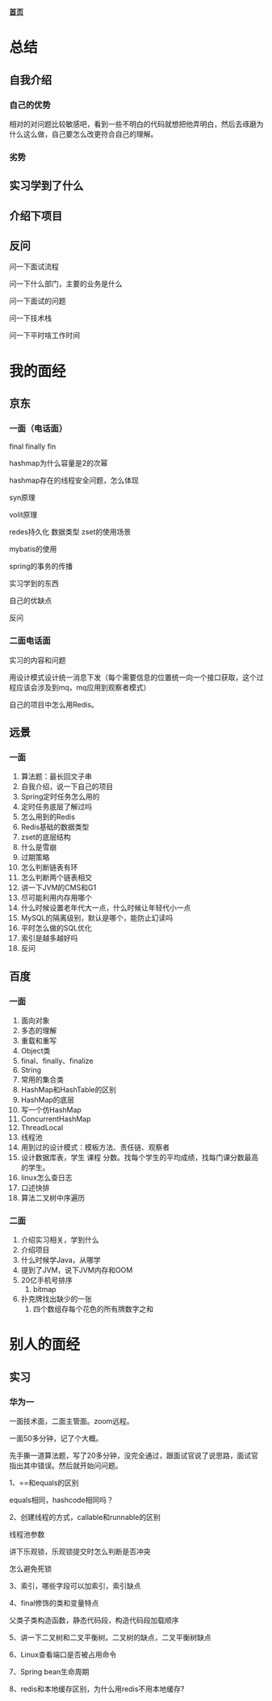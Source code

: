 [**首页**](https://github.com/qdw497874677/myNotes/blob/master/首页检索.md)

# 总结

## 自我介绍



### 自己的优势

相对的对问题比较敏感吧，看到一些不明白的代码就想把他弄明白，然后去琢磨为什么这么做，自己要怎么改更符合自己的理解。

### 劣势



## 实习学到了什么



## 介绍下项目



## 反问

问一下面试流程

问一下什么部门，主要的业务是什么

问一下面试的问题

问一下技术栈

问一下平时啥工作时间







# 我的面经

## 京东

### 一面（电话面）

final finally fin

hashmap为什么容量是2的次幂

hashmap存在的线程安全问题，怎么体现

syn原理

volit原理

redes持久化 数据类型 zset的使用场景

mybatis的使用

spring的事务的传播

实习学到的东西

自己的优缺点

反问

### 二面电话面

实习的内容和问题

用设计模式设计统一消息下发（每个需要信息的位置统一向一个接口获取，这个过程应该会涉及到mq，mq应用到观察者模式）

自己的项目中怎么用Redis。



## 远景

### 一面

1. 算法题：最长回文子串
2. 自我介绍，说一下自己的项目
3. Spring定时任务怎么用的
4. 定时任务底层了解过吗
5. 怎么用到的Redis
6. Redis基础的数据类型
7. zset的底层结构
8. 什么是雪崩
9. 过期策略
10. 怎么判断链表有环
11. 怎么判断两个链表相交
12. 讲一下JVM的CMS和G1
13. 尽可能利用内存用哪个
14. 什么时候设置老年代大一点，什么时候让年轻代小一点
15. MySQL的隔离级别，默认是哪个，能防止幻读吗
16. 平时怎么做的SQL优化
17. 索引是越多越好吗
18. 反问



## 百度

### 一面

1. 面向对象
2. 多态的理解
3. 重载和重写
4. Object类
5. final、finally、finalize
6. String
7. 常用的集合类
8. HashMap和HashTable的区别
9. HashMap的底层
10. 写一个仿HashMap
11. ConcurrentHashMap
12. ThreadLocal
13. 线程池
14. 用到过的设计模式：模板方法、责任链、观察者
15. 设计数据库表，学生 课程 分数。找每个学生的平均成绩，找每门课分数最高的学生。
16. linux怎么查日志
17. 口述快排
18. 算法二叉树中序遍历

### 二面

1. 介绍实习相关，学到什么
2. 介绍项目
3. 什么时候学Java，从哪学
4. 提到了JVM，说下JVM内存和OOM
5. 20亿手机号排序
   1. bitmap
6. 扑克牌找出缺少的一张
   1. 四个数组存每个花色的所有牌数字之和

# 别人的面经

## 实习

### 华为一

一面技术面，二面主管面。zoom远程。

一面50多分钟，记了个大概。

先手撕一道算法题，写了20多分钟，没完全通过，跟面试官说了说思路，面试官指出其中错误。然后就开始问问题。

1、==和equals的区别

equals相同，hashcode相同吗？

2、创建线程的方式，callable和runnable的区别

线程池参数

讲下乐观锁，乐观锁提交时怎么判断是否冲突

怎么避免死锁

3、索引，哪些字段可以加索引，索引缺点

4、final修饰的类和变量特点

父类子类构造函数，静态代码段，构造代码段加载顺序

5、讲一下二叉树和二叉平衡树。二叉树的缺点，二叉平衡树缺点

6、Linux查看端口是否被占用命令

7、Spring bean生命周期

8、redis和本地缓存区别，为什么用redis不用本地缓存?